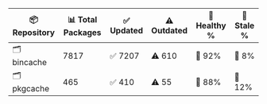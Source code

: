 | 📦 Repository | 📊 Total Packages | ✅ Updated | ⚠️ Outdated | 💚 Healthy % | 🔴 Stale % |
|---------------|-------------------|------------|-------------|-------------|------------|
| 🗂️ bincache | 7817 | ✅ 7207 | ⚠️ 610 | 💚 92% | 🔴 8% |
| 🗂️ pkgcache | 465 | ✅ 410 | ⚠️ 55 | 💚 88% | 🔴 12% |
